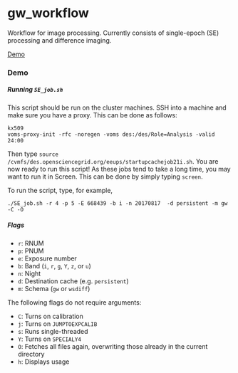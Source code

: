 # gw_workflow
Workflow for image processing. Currently consists of single-epoch (SE) processing and difference imaging.

[Demo](#demo)

### Demo

##### Running `SE_job.sh`

This script should be run on the cluster machines. SSH into a machine and make sure you have a proxy. This can be done as follows:
```
kx509   
voms-proxy-init -rfc -noregen -voms des:/des/Role=Analysis -valid 24:00
```

Then type `source /cvmfs/des.opensciencegrid.org/eeups/startupcachejob21i.sh`. You are now ready to run this script! As these jobs tend to take a long time, you may want to run it in Screen. This can be done by simply typing `screen`.

To run the script, type, for example,
```
./SE_job.sh -r 4 -p 5 -E 668439 -b i -n 20170817  -d persistent -m gw -C -O
```

##### Flags
* `r`: RNUM
* `p`: PNUM
* `e`: Exposure number
* `b`: Band (`i`, `r`, `g`, `Y`, `z`, or `u`)
* `n`: Night
* `d`: Destination cache (e.g. `persistent`)
* `m`: Schema (`gw` or `wsdiff`)

The following flags do not require arguments:
 
* `C`: Turns on calibration
* `j`: Turns on `JUMPTOEXPCALIB`
* `s`: Runs single-threaded
* `Y`: Turns on `SPECIALY4`
* `O`: Fetches all files again, overwriting those already in the current directory
* `h`: Displays usage
